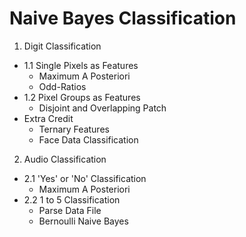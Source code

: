 # Naive Bayes Classification
1. Digit Classification
- 1.1 Single Pixels as Features
  - Maximum A Posteriori
  - Odd-Ratios
- 1.2 Pixel Groups as Features
  - Disjoint and Overlapping Patch
- Extra Credit
  - Ternary Features
  - Face Data Classification
2. Audio Classification
- 2.1 'Yes' or 'No' Classification
  - Maximum A Posteriori
- 2.2 1 to 5 Classification
  - Parse Data File
  - Bernoulli Naive Bayes
